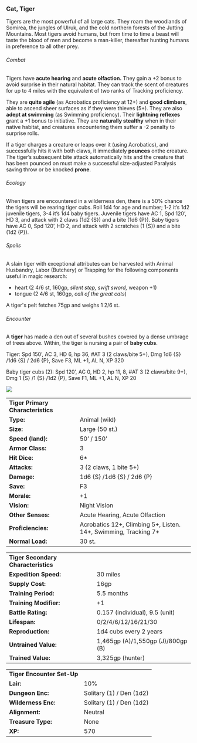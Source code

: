 ### Cat, Tiger

Tigers are the most powerful of all large cats. They roam the woodlands of Somirea, the jungles of Ulruk, and the cold northern forests of the Jutting Mountains. Most tigers avoid humans, but from time to time a beast will taste the blood of men and become a man-killer, thereafter hunting humans in preference to all other prey.

###### Combat

Tigers have **acute hearing** and **acute olfaction.** They gain a +2 bonus to avoid surprise in their natural habitat. They can track the scent of creatures for up to 4 miles with the equivalent of two ranks of Tracking proficiency.

They are **quite agile** (as Acrobatics proficiency at 12+) and **good climbers**, able to ascend sheer surfaces as if they were thieves (5+). They are also **adept at swimming** (as Swimming proficiency). Their **lightning reflexes** grant a +1 bonus to initiative. They are **naturally stealthy** when in their native habitat, and creatures encountering them suffer a -2 penalty to surprise rolls.

If a tiger charges a creature or leaps over it (using Acrobatics), and successfully hits it with both claws, it immediately **pounces** onthe creature. The tiger’s subsequent bite attack automatically hits and the creature that has been pounced on must make a successful size-adjusted Paralysis saving throw or be knocked **prone**.

###### Ecology

When tigers are encountered in a wilderness den, there is a 50% chance the tigers will be rearing tiger cubs. Roll 1d4 for age and number; 1-2 it’s 1d2 juvenile tigers, 3-4 it’s 1d4 baby tigers. Juvenile tigers have AC 1, Spd 120’, HD 3, and attack with 2 claws (1d2 {S}) and a bite (1d6 {P}). Baby tigers have AC 0, Spd 120’, HD 2, and attack with 2 scratches (1 {S}) and a bite (1d2 {P}).

###### Spoils

A slain tiger with exceptional attributes can be harvested with Animal Husbandry, Labor (Butchery) or Trapping for the following components useful in magic research:

* heart (2 4/6 st, 160gp, *silent step, swift sword,* weapon +1)
* tongue (2 4/6 st, 160gp, *call of the great cats*)

A tiger's pelt fetches 75gp and weighs 1 2/6 st.

###### Encounter

A **tiger** has made a den out of several bushes covered by a dense umbrage of trees above. Within, the tiger is nursing a pair of **baby cubs**.

Tiger: Spd 150’, AC 3, HD 6, hp 36, #AT 3 (2 claws/bite 5+), Dmg 1d6 {S} /1d6 {S} / 2d6 {P}, Save F3, ML +1, AL N, XP 320

Baby tiger cubs (2): Spd 120’, AC 0, HD 2, hp 11, 8, #AT 3 (2 claws/bite 9+), Dmg 1 {S} /1 {S} /1d2 {P}, Save F1, ML +1, AL N, XP 20

![](data:image/png;base64...)

|  |  |
| --- | --- |
| **Tiger Primary Characteristics** | |
| **Type:** | Animal (wild) |
| **Size:** | Large (50 st.) |
| **Speed (land):** | 50’ / 150’ |
| **Armor Class:** | 3 |
| **Hit Dice:** | 6\* |
| **Attacks:** | 3 (2 claws, 1 bite 5+) |
| **Damage:** | 1d6 {S} /1d6 {S} / 2d6 {P} |
| **Save:** | F3 |
| **Morale:** | +1 |
| **Vision:** | Night Vision |
| **Other Senses:** | Acute Hearing, Acute Olfaction |
| **Proficiencies:** | Acrobatics 12+, Climbing 5+,  Listen. 14+, Swimming, Tracking 7+ |
| **Normal Load:** | 30 st. |

|  |  |
| --- | --- |
| **Tiger Secondary Characteristics** | |
| **Expedition Speed:** | 30 miles |
| **Supply Cost:** | 16gp |
| **Training Period:** | 5.5 months |
| **Training Modifier:** | +1 |
| **Battle Rating:** | 0.157 (individual), 9.5 (unit) |
| **Lifespan:** | 0/2/4/6/12/16/21/30 |
| **Reproduction:** | 1d4 cubs every 2 years |
| **Untrained Value:** | 1,465gp (A)/1,550gp (J)/800gp (B) |
| **Trained Value:** | 3,325gp (hunter) |

|  |  |
| --- | --- |
| **Tiger Encounter Set-Up** | |
| **Lair:** | 10% |
| **Dungeon Enc:** | Solitary (1) / Den (1d2) |
| **Wilderness Enc:** | Solitary (1) / Den (1d2) |
| **Alignment:** | Neutral |
| **Treasure Type:** | None |
| **XP:** | 570 |
